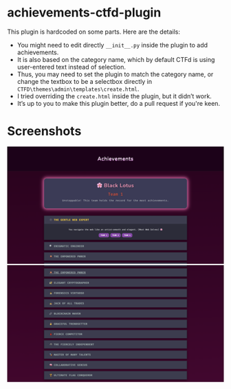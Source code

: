 # achievements-ctfd-plugin
This plugin is hardcoded on some parts. Here are the details:

- You might need to edit directly  `__init__.py` inside the plugin to add achievements.
- It is also based on the category name, which by default CTFd is using user-entered text instead of selection.
- Thus, you may need to set the plugin to match the category name, or change the textbox to be a selectbox directly in `CTFD\themes\admin\templates\create.html`.
- I tried overriding the `create.html` inside the plugin, but it didn’t work.
- It’s up to you to make this plugin better, do a pull request if you're keen.

# Screenshots
![alt text](https://github.com/vicevirus/achievements-ctfd-plugin/blob/main/screenshots/image2.png?raw=true)
![alt text](https://github.com/vicevirus/achievements-ctfd-plugin/blob/main/screenshots/image1.png?raw=true)
